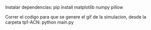 
Instalar dependencias:
  pip install matplotlib numpy pillow

Correr el codigo para que se genere el gif de la simulacion, desde la carpeta tp1-ACN:
  python main.py